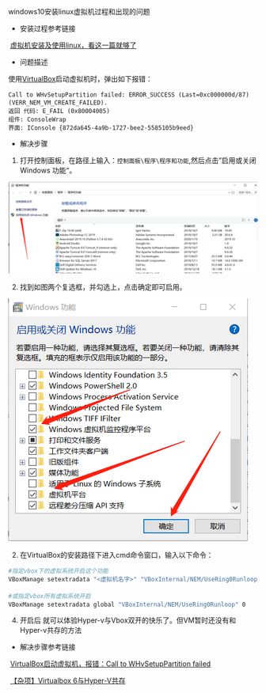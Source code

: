 windows10安装linux虚拟机过程和出现的问题

- 安装过程参考链接

​	[虚拟机安装及使用linux，看这一篇就够了](http://www.macrozheng.com/#/reference/linux_install)

- 问题描述

使用[VirtualBox](https://so.csdn.net/so/search?q=VirtualBox)启动虚拟机时，弹出如下报错：

```
Call to WHvSetupPartition failed: ERROR_SUCCESS (Last=0xc000000d/87) (VERR_NEM_VM_CREATE_FAILED).
返回 代码: E_FAIL (0x80004005)
组件: ConsoleWrap
界面: IConsole {872da645-4a9b-1727-bee2-5585105b9eed}
```

- 解决步骤

1. 打开控制面板，在路径上输入：`控制面板\程序\程序和功能`,然后点击”启用或关闭 Windows 功能“。

![在这里插入图片描述](./images/169c66dac8717b6cd0e056c8b354e282.png)

2. 找到如图两个复选框，并勾选上，点击确定即可启用。	

![在这里插入图片描述](./images/5f177f8273f5dd13b9d2a82d767dffe6.png)

2. 在VirtualBox的安装路径下进入cmd命令窗口，输入以下命令：

```bash
#指定vbox下的虚拟系统开启这个功能
VBoxManage setextradata "<虚拟机名字>" "VBoxInternal/NEM/UseRing0Runloop" 0

#或指定vbox所有虚拟系统开启
VBoxManage setextradata global "VBoxInternal/NEM/UseRing0Runloop" 0
```

4. 开启后 就可以体验Hyper-v与Vbox双开的快乐了。但VM暂时还没有和Hyper-v共存的方法

- 解决步骤参考链接

​	[VirtualBox启动虚拟机，报错：Call to WHvSetupPartition failed](https://blog.csdn.net/Jop_qq/article/details/104043422)

​	[【杂项】Virtualbox 6与Hyper-V共存](https://rehtt.com/index.php/archives/225/)